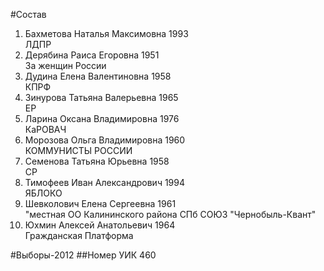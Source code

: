 #Состав
1. Бахметова Наталья Максимовна 1993   
    ЛДПР
2. Дерябина Раиса Егоровна 1951   
    За женщин России
3. Дудина Елена Валентиновна 1958   
    КПРФ
4. Зинурова Татьяна Валерьевна 1965   
    ЕР
5. Ларина Оксана Владимировна 1976   
    КаРОВАЧ
6. Морозова Ольга Владимировна 1960   
    КОММУНИСТЫ РОССИИ
7. Семенова Татьяна Юрьевна 1958   
    СР
8. Тимофеев Иван Александрович 1994   
    ЯБЛОКО
9. Шевколович Елена Сергеевна 1961   
    "местная ОО Калининского района СПб СОЮЗ "Чернобыль-Квант"
10. Юхмин Алексей Анатольевич 1964   
    Гражданская Платформа

#Выборы-2012
##Номер УИК
460